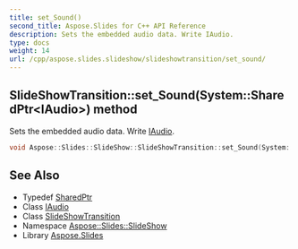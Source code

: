 ```yaml
---
title: set_Sound()
second_title: Aspose.Slides for C++ API Reference
description: Sets the embedded audio data. Write IAudio.
type: docs
weight: 14
url: /cpp/aspose.slides.slideshow/slideshowtransition/set_sound/
---
```

## SlideShowTransition::set_Sound(System::SharedPtr\<IAudio\>) method


Sets the embedded audio data. Write [IAudio](../../../aspose.slides/iaudio/).

```cpp
void Aspose::Slides::SlideShow::SlideShowTransition::set_Sound(System::SharedPtr<IAudio> value) override
```

## See Also

* Typedef [SharedPtr](../../system/sharedptr/)
* Class [IAudio](../../aspose.slides/iaudio/)
* Class [SlideShowTransition](./)
* Namespace [Aspose::Slides::SlideShow](../)
* Library [Aspose.Slides](../../)